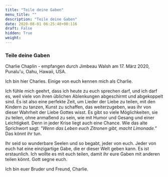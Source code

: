 ```yaml
---
title: "Teile deine Gaben"
menu_title: ""
description: "Teile deine Gaben"
date: 2020-08-01 06:25:48+00:116
draft: False
hidden: True
weight:
---
```

### Teile deine Gaben

Charlie Chaplin - empfangen durch Jimbeau Walsh am 17. März 2020, Punalu'u, Oahu, Hawaii, USA.

Ich bin hier Charles. Einige von euch kennen mich als Charlie.

Ich fühle mich geehrt, dass ich heute zu euch sprechen darf, und ich darf es, weil viele von ihren üblichen Ablenkungen abgeschirmt und abgekoppelt sind. Es ist also eine perfekte Zeit, um Lieder der Liebe zu teilen, mit den Kindern zu tanzen, Kunst zu schaffen, das weiterzugeben, was ihr von dieser Wahrheit der Liebe Gottes wisst. Es gibt so viele Möglichkeiten, sie zu teilen, ohne anmaßend zu sein, wie mit Humor und Gesang und einer Leichtigkeit. Denn in jeder Krise liegt auch eine Chance. Wie das alte Sprichwort sagt: *"Wenn das Leben euch Zitronen gibt, macht Limonade."* Das könnt ihr tun.

Ihr seid so wunderbare Seelen und so begabt, jeder von euch. Jeder von euch hat eine einzigartige Gabe, die er dieser Welt geben kann. Es ist erstaunlich. Ich wollte es mit euch teilen, damit ihr eure Gaben mit anderen teilen könnt. Gott segne euch.

Ich bin euer Bruder und Freund, Charlie.
